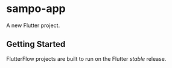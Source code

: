 # sampo-app

A new Flutter project.

## Getting Started

FlutterFlow projects are built to run on the Flutter _stable_ release.
